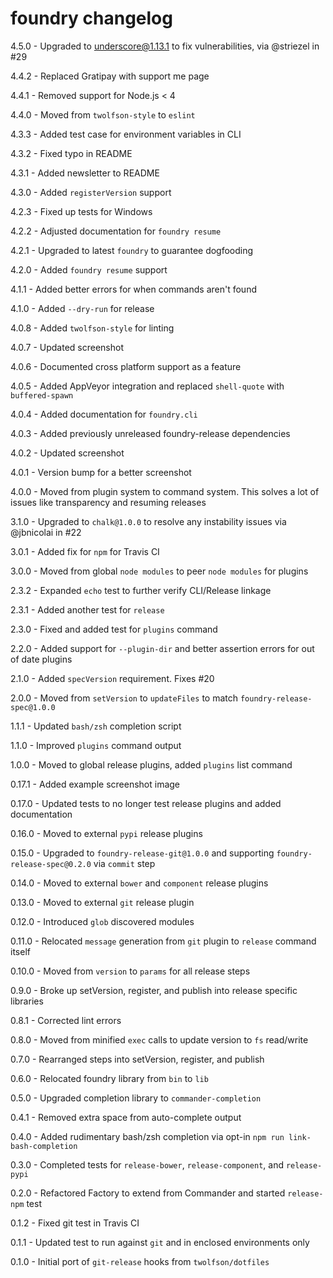 # foundry changelog
4.5.0 - Upgraded to underscore@1.13.1 to fix vulnerabilities, via @striezel in #29

4.4.2 - Replaced Gratipay with support me page

4.4.1 - Removed support for Node.js < 4

4.4.0 - Moved from `twolfson-style` to `eslint`

4.3.3 - Added test case for environment variables in CLI

4.3.2 - Fixed typo in README

4.3.1 - Added newsletter to README

4.3.0 - Added `registerVersion` support

4.2.3 - Fixed up tests for Windows

4.2.2 - Adjusted documentation for `foundry resume`

4.2.1 - Upgraded to latest `foundry` to guarantee dogfooding

4.2.0 - Added `foundry resume` support

4.1.1 - Added better errors for when commands aren't found

4.1.0 - Added `--dry-run` for release

4.0.8 - Added `twolfson-style` for linting

4.0.7 - Updated screenshot

4.0.6 - Documented cross platform support as a feature

4.0.5 - Added AppVeyor integration and replaced `shell-quote` with `buffered-spawn`

4.0.4 - Added documentation for `foundry.cli`

4.0.3 - Added previously unreleased foundry-release dependencies

4.0.2 - Updated screenshot

4.0.1 - Version bump for a better screenshot

4.0.0 - Moved from plugin system to command system. This solves a lot of issues like transparency and resuming releases

3.1.0 - Upgraded to `chalk@1.0.0` to resolve any instability issues via @jbnicolai in #22

3.0.1 - Added fix for `npm` for Travis CI

3.0.0 - Moved from global `node modules` to peer `node modules` for plugins

2.3.2 - Expanded `echo` test to further verify CLI/Release linkage

2.3.1 - Added another test for `release`

2.3.0 - Fixed and added test for `plugins` command

2.2.0 - Added support for `--plugin-dir` and better assertion errors for out of date plugins

2.1.0 - Added `specVersion` requirement. Fixes #20

2.0.0 - Moved from `setVersion` to `updateFiles` to match `foundry-release-spec@1.0.0`

1.1.1 - Updated `bash/zsh` completion script

1.1.0 - Improved `plugins` command output

1.0.0 - Moved to global release plugins, added `plugins` list command

0.17.1 - Added example screenshot image

0.17.0 - Updated tests to no longer test release plugins and added documentation

0.16.0 - Moved to external `pypi` release plugins

0.15.0 - Upgraded to `foundry-release-git@1.0.0` and supporting `foundry-release-spec@0.2.0` via `commit` step

0.14.0 - Moved to external `bower` and `component` release plugins

0.13.0 - Moved to external `git` release plugin

0.12.0 - Introduced `glob` discovered modules

0.11.0 - Relocated `message` generation from `git` plugin to `release` command itself

0.10.0 - Moved from `version` to `params` for all release steps

0.9.0 - Broke up setVersion, register, and publish into release specific libraries

0.8.1 - Corrected lint errors

0.8.0 - Moved from minified `exec` calls to update version to `fs` read/write

0.7.0 - Rearranged steps into setVersion, register, and publish

0.6.0 - Relocated foundry library from `bin` to `lib`

0.5.0 - Upgraded completion library to `commander-completion`

0.4.1 - Removed extra space from auto-complete output

0.4.0 - Added rudimentary bash/zsh completion via opt-in `npm run link-bash-completion`

0.3.0 - Completed tests for `release-bower`, `release-component`, and `release-pypi`

0.2.0 - Refactored Factory to extend from Commander and started `release-npm` test

0.1.2 - Fixed git test in Travis CI

0.1.1 - Updated test to run against `git` and in enclosed environments only

0.1.0 - Initial port of `git-release` hooks from `twolfson/dotfiles`
